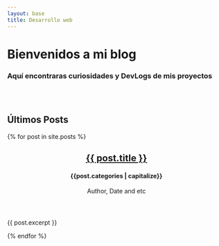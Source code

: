 ```yaml
---
layout: base
title: Desarrollo web
---
```

<div id="main">
    <h1>Bienvenidos a mi blog</h1>
    <h3>Aquí encontraras curiosidades y DevLogs de mis proyectos</h3>
    <br>
    <br>
    <h2>Últimos Posts</h2>
    <section id="four">
        {% for post in site.posts %}
        <section>
            <header>
                <h2><a href="{{ post.url }}">{{ post.title }}</a></h2>
                <h4>{{post.categories | capitalize}}</h4>
                <p>Author, Date and etc</p>
            </header>
            <p>{{ post.excerpt }}</p>
        </section>
        {% endfor %}
    </section>
</div>